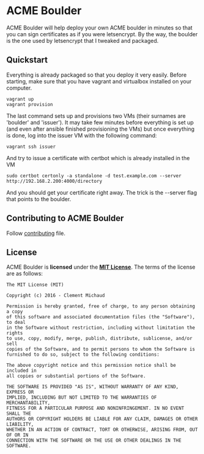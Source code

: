 # ACME Boulder

ACME Boulder will help deploy your own ACME boulder in minutes so that you can sign certificates as if you were letsencrypt. By the way, the boulder is the one used by letsencrypt that I tweaked and packaged.

## Quickstart

Everything is already packaged so that you deploy it very easily.
Before starting, make sure that you have vagrant and virtualbox installed on your computer.

    vagrant up
    vagrant provision
    
The last command sets up and provisions two VMs (their surnames are 'boulder' and 'issuer').
It may take few minutes before everything is set up (and even after ansible finished provisioning the VMs) but once everything is done, log into the issuer VM with the following command:
    
    vagrant ssh issuer
    
And try to issue a certificate with certbot which is already installed in the VM

    sudo certbot certonly -a standalone -d test.example.com --server http://192.168.2.200:4000/directory
    
And you should get your certificate right away. The trick is the --server flag that points to the boulder.

## Contributing to ACME Boulder

Follow [contributing](CONTRIBUTING.md) file.

## License

ACME Boulder is **licensed** under the **[MIT License]**. The terms of the license are as follows:

    The MIT License (MIT)

    Copyright (c) 2016 - Clement Michaud

    Permission is hereby granted, free of charge, to any person obtaining a copy
    of this software and associated documentation files (the "Software"), to deal
    in the Software without restriction, including without limitation the rights
    to use, copy, modify, merge, publish, distribute, sublicense, and/or sell
    copies of the Software, and to permit persons to whom the Software is
    furnished to do so, subject to the following conditions:

    The above copyright notice and this permission notice shall be included in
    all copies or substantial portions of the Software.

    THE SOFTWARE IS PROVIDED "AS IS", WITHOUT WARRANTY OF ANY KIND, EXPRESS OR
    IMPLIED, INCLUDING BUT NOT LIMITED TO THE WARRANTIES OF MERCHANTABILITY,
    FITNESS FOR A PARTICULAR PURPOSE AND NONINFRINGEMENT. IN NO EVENT SHALL THE
    AUTHORS OR COPYRIGHT HOLDERS BE LIABLE FOR ANY CLAIM, DAMAGES OR OTHER LIABILITY,
    WHETHER IN AN ACTION OF CONTRACT, TORT OR OTHERWISE, ARISING FROM, OUT OF OR IN
    CONNECTION WITH THE SOFTWARE OR THE USE OR OTHER DEALINGS IN THE SOFTWARE.


[MIT License]: https://opensource.org/licenses/MIT
